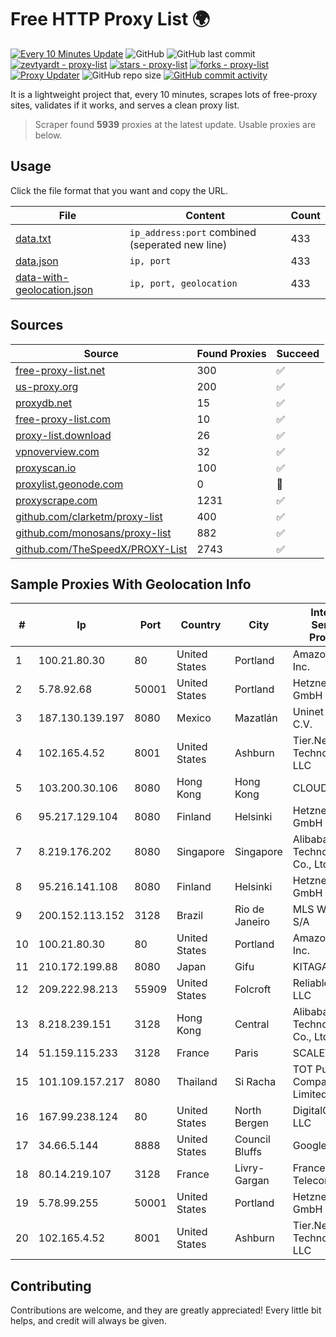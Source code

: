 
# Free HTTP Proxy List 🌍

[![Every 10 Minutes Update](https://github.com/mertguvencli/http-proxy-list/actions/workflows/main.yml/badge.svg?branch=main)](https://github.com/mertguvencli/http-proxy-list/actions/workflows/main.yml)
![GitHub](https://img.shields.io/github/license/mertguvencli/http-proxy-list)
![GitHub last commit](https://img.shields.io/github/last-commit/mertguvencli/http-proxy-list)
[![zevtyardt - proxy-list](https://img.shields.io/static/v1?label=zevtyardt&message=proxy-list&color=blue&logo=github)](https://github.com/zevtyardt/proxy-list "Go to GitHub repo")
[![stars - proxy-list](https://img.shields.io/github/stars/zevtyardt/proxy-list?style=social)](https://github.com/zevtyardt/proxy-list)
[![forks - proxy-list](https://img.shields.io/github/forks/zevtyardt/proxy-list?style=social)](https://github.com/zevtyardt/proxy-list)
[![Proxy Updater](https://github.com/zevtyardt/proxy-list/workflows/Proxy%20Updater/badge.svg)](https://github.com/zevtyardt/proxy-list/actions?query=workflow:"Proxy+Updater")
![GitHub repo size](https://img.shields.io/github/repo-size/zevtyardt/proxy-list)
[![GitHub commit activity](https://img.shields.io/github/commit-activity/m/zevtyardt/proxy-list?logo=commits)](https://github.com/zevtyardt/proxy-list/commits/main)

It is a lightweight project that, every 10 minutes, scrapes lots of free-proxy sites, validates if it works, and serves a clean proxy list.

> Scraper found **5939** proxies at the latest update. Usable proxies are below.

## Usage

Click the file format that you want and copy the URL.

|File|Content|Count|
|----|-------|-----|
|[data.txt](https://raw.githubusercontent.com/mertguvencli/http-proxy-list/main/proxy-list/data.txt)|`ip_address:port` combined (seperated new line)|433|
|[data.json](https://raw.githubusercontent.com/mertguvencli/http-proxy-list/main/proxy-list/data.json)|`ip, port`|433|
|[data-with-geolocation.json](https://raw.githubusercontent.com/mertguvencli/http-proxy-list/main/proxy-list/data-with-geolocation.json)|`ip, port, geolocation`|433|

## Sources

|Source|Found Proxies|Succeed|
|------|-------------|-------|
|[free-proxy-list.net](https://free-proxy-list.net)|300|✅|
|[us-proxy.org](https://www.us-proxy.org)|200|✅|
|[proxydb.net](http://proxydb.net)|15|✅|
|[free-proxy-list.com](https://free-proxy-list.com/?page=&port=&type%5B%5D=http&type%5B%5D=https&up_time=0&search=Search)|10|✅|
|[proxy-list.download](https://www.proxy-list.download/HTTP)|26|✅|
|[vpnoverview.com](https://vpnoverview.com/privacy/anonymous-browsing/free-proxy-servers)|32|✅|
|[proxyscan.io](https://www.proxyscan.io)|100|✅|
|[proxylist.geonode.com](https://proxylist.geonode.com/api/proxy-list?limit=300&page=1&sort_by=lastChecked&sort_type=desc&protocols=http,https)|0|🚫|
|[proxyscrape.com](https://api.proxyscrape.com/v2/?request=displayproxies&protocol=http&timeout=10000&country=all&ssl=all&anonymity=all)|1231|✅|
|[github.com/clarketm/proxy-list](https://raw.githubusercontent.com/clarketm/proxy-list/master/proxy-list-raw.txt)|400|✅|
|[github.com/monosans/proxy-list](https://raw.githubusercontent.com/monosans/proxy-list/main/proxies/http.txt)|882|✅|
|[github.com/TheSpeedX/PROXY-List](https://raw.githubusercontent.com/TheSpeedX/PROXY-List/master/http.txt)|2743|✅|


## Sample Proxies With Geolocation Info

|#|Ip|Port|Country|City|Internet Service Provider|
|-|--|----|-------|----|-------------------------|
|1|100.21.80.30|80|United States|Portland|Amazon.com, Inc.|
|2|5.78.92.68|50001|United States|Portland|Hetzner Online GmbH|
|3|187.130.139.197|8080|Mexico|Mazatlán|Uninet S.A. de C.V.|
|4|102.165.4.52|8001|United States|Ashburn|Tier.Net Technologies LLC|
|5|103.200.30.106|8080|Hong Kong|Hong Kong|CLOUDIE|
|6|95.217.129.104|8080|Finland|Helsinki|Hetzner Online GmbH|
|7|8.219.176.202|8080|Singapore|Singapore|Alibaba (US) Technology Co., Ltd.|
|8|95.216.141.108|8080|Finland|Helsinki|Hetzner Online GmbH|
|9|200.152.113.152|3128|Brazil|Rio de Janeiro|MLS Wireless S/A|
|10|100.21.80.30|80|United States|Portland|Amazon.com, Inc.|
|11|210.172.199.88|8080|Japan|Gifu|KITAGATA|
|12|209.222.98.213|55909|United States|Folcroft|ReliableSite.Net LLC|
|13|8.218.239.151|3128|Hong Kong|Central|Alibaba (US) Technology Co., Ltd.|
|14|51.159.115.233|3128|France|Paris|SCALEWAY|
|15|101.109.157.217|8080|Thailand|Si Racha|TOT Public Company Limited|
|16|167.99.238.124|80|United States|North Bergen|DigitalOcean, LLC|
|17|34.66.5.144|8888|United States|Council Bluffs|Google LLC|
|18|80.14.219.107|3128|France|Livry-Gargan|France Telecom|
|19|5.78.99.255|50001|United States|Portland|Hetzner Online GmbH|
|20|102.165.4.52|8001|United States|Ashburn|Tier.Net Technologies LLC|



## Contributing

Contributions are welcome, and they are greatly appreciated! Every
little bit helps, and credit will always be given.

